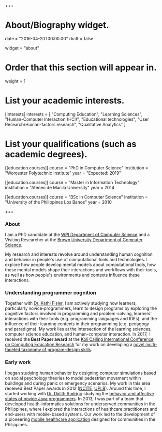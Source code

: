 +++
# About/Biography widget.

date = "2016-04-20T00:00:00"
draft = false

widget = "about"

# Order that this section will appear in.
weight = 1

# List your academic interests.
[interests]
  interests = [
    "Computing Education",
    "Learning Sciences",
    "Human-Computer Interaction (HCI)",
    "Educational technologies",
    "User Research/Human-factors research",
    "Qualitative Analytics"
  ]

# List your qualifications (such as academic degrees).
[[education.courses]]
  course = "PhD in Computer Science"
  institution = "Worcester Polytechnic Institute"
  year = "Expected: 2019"

[[education.courses]]
  course = "Master in Information Technology"
  institution = "Ateneo de Manila University"
  year = 2014

[[education.courses]]
  course = "BSc in Computer Science"
  institution = "University of the Philippines Los Banos"
  year = 2010

+++

### **About**

I am a PhD candidate at the [WPI Department of Computer Science](https://www.cs.wpi.edu) and a Visiting Researcher at the [Brown University Department of Computer Science](https://cs.brown.edu/).

My research and interests revolve around understanding human cognition and behavior in people's use of computational tools and technologies. I explore how people develop mental models about computational tools, how these mental models shape their interactions and workflows with their tools, as well as how people's environments and contexts influence these interactions.

### **Understanding programmer cognition**

Together with [Dr. Kathi Fisler](http://cs.brown.edu/~kfisler/), I am actively studying how learners, particularly novice-programmers, learn to design programs by exploring the cognitive factors involved in programming and problem-solving, learners' interactions with their tools (e.g. programming languages and IDEs), and the influence of their learning contexts in their programming (e.g. pedagogy and paradigms). My work lies at the intersection of the learning sciences, computer science education, and human-computer interaction. In 2017, I received the **Best Paper award** at the [Koli Calling International Conference on Computing Education Research](https://www.kolicalling.fi/index.php/previous-koli-calling-conferences/koli-calling-2017/general-information-2017) for my work on developing a [novel multi-faceted taxonomy of program-design skills](publication/koli-2017-1).

### **Early work**

I began studying human behavior by designing computer simulations based on social psychology theories to model pedestrian movement within buildings and during panic or emergency scenarios. My work in this area received Best Paper awards in 2012 ([NCITE](publication/pitj-2013), [UPLB](publication/uplb-sfrc-2012)). Around this time, I started working with [Dr. Didith Rodrigo](http://www.ateneo.edu/ls/sose/iscs/faculty/rodrigo-ma-mercedes-t) studying the [behavior and affective states of novice Java programmers](publication/jecr-2013). In 2013, I was part of a team that developed health-informatics solutions for underserved communities in the Philippines, where I explored the interactions of healthcare practitioners and end-users with mobile-based systems. Our work led to the development of a pioneering [mobile healthcare application](publication/mdm-2014) designed for communities in the Philippines.
